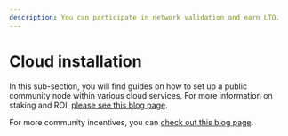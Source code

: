 ```yaml
---
description: You can participate in network validation and earn LTO.
---
```


# Cloud installation

In this sub-section, you will find guides on how to set up a public community node within various cloud services. For more information on staking and ROI, [please see this blog page](https://blog.lto.network/staking-and-leasing-lto-network-node-guide/).  

For more community incentives, you can [check out this blog page](https://blog.lto.network/distributed-workforce-community-dao-level-up/).

